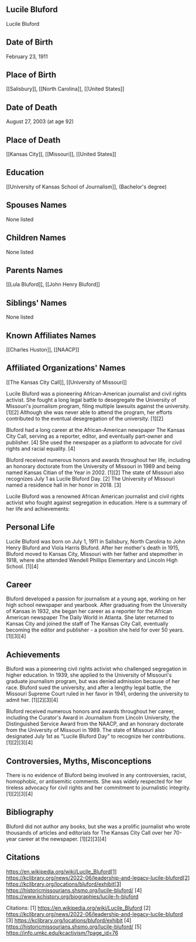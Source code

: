 ## Lucile Bluford
Lucile Bluford

## Date of Birth
February 23, 1911

## Place of Birth
[[Salisbury]], [[North Carolina]], [[United States]]

## Date of Death
August 27, 2003 (at age 92)

## Place of Death
[[Kansas City]], [[Missouri]], [[United States]]

## Education
[[University of Kansas School of Journalism]], (Bachelor's degree)

## Spouses Names
None listed

## Children Names
None listed

## Parents Names
[[Lula Bluford]], [[John Henry Bluford]]

## Siblings' Names
None listed

## Known Affiliates Names
[[Charles Huston]], [[NAACP]]

## Affiliated Organizations' Names
[[The Kansas City Call]], [[University of Missouri]]

Lucile Bluford was a pioneering African-American journalist and civil rights activist. She fought a long legal battle to desegregate the University of Missouri's journalism program, filing multiple lawsuits against the university. [1][2] Although she was never able to attend the program, her efforts contributed to the eventual desegregation of the university. [1][2]

Bluford had a long career at the African-American newspaper The Kansas City Call, serving as a reporter, editor, and eventually part-owner and publisher. [4] She used the newspaper as a platform to advocate for civil rights and racial equality. [4] 

Bluford received numerous honors and awards throughout her life, including an honorary doctorate from the University of Missouri in 1989 and being named Kansas Citian of the Year in 2002. [1][2] The state of Missouri also recognizes July 1 as Lucile Bluford Day. [2] The University of Missouri named a residence hall in her honor in 2018. [3]

Lucile Bluford was a renowned African American journalist and civil rights activist who fought against segregation in education. Here is a summary of her life and achievements:

## Personal Life
Lucile Bluford was born on July 1, 1911 in Salisbury, North Carolina to John Henry Bluford and Viola Harris Bluford. After her mother's death in 1915, Bluford moved to Kansas City, Missouri with her father and stepmother in 1918, where she attended Wendell Phillips Elementary and Lincoln High School. [1][4]

## Career
Bluford developed a passion for journalism at a young age, working on her high school newspaper and yearbook. After graduating from the University of Kansas in 1932, she began her career as a reporter for the African American newspaper The Daily World in Atlanta. She later returned to Kansas City and joined the staff of The Kansas City Call, eventually becoming the editor and publisher - a position she held for over 50 years. [1][3][4]

## Achievements
Bluford was a pioneering civil rights activist who challenged segregation in higher education. In 1939, she applied to the University of Missouri's graduate journalism program, but was denied admission because of her race. Bluford sued the university, and after a lengthy legal battle, the Missouri Supreme Court ruled in her favor in 1941, ordering the university to admit her. [1][2][3][4]

Bluford received numerous honors and awards throughout her career, including the Curator's Award in Journalism from Lincoln University, the Distinguished Service Award from the NAACP, and an honorary doctorate from the University of Missouri in 1989. The state of Missouri also designated July 1st as "Lucile Bluford Day" to recognize her contributions. [1][2][3][4]

## Controversies, Myths, Misconceptions
There is no evidence of Bluford being involved in any controversies, racist, homophobic, or antisemitic comments. She was widely respected for her tireless advocacy for civil rights and her commitment to journalistic integrity. [1][2][3][4]

## Bibliography
Bluford did not author any books, but she was a prolific journalist who wrote thousands of articles and editorials for The Kansas City Call over her 70-year career at the newspaper. [1][2][3][4]

## Citations 
https://en.wikipedia.org/wiki/Lucile_Bluford[1] https://kclibrary.org/news/2022-06/leadership-and-legacy-lucile-bluford[2] https://kclibrary.org/locations/bluford/exhibit[3] https://historicmissourians.shsmo.org/lucile-bluford/
[4] https://www.kchistory.org/biographies/lucile-h-bluford

Citations:
[1] https://en.wikipedia.org/wiki/Lucile_Bluford
[2] https://kclibrary.org/news/2022-06/leadership-and-legacy-lucile-bluford
[3] https://kclibrary.org/locations/bluford/exhibit
[4] https://historicmissourians.shsmo.org/lucile-bluford/
[5] https://info.umkc.edu/kcactivism/?page_id=76